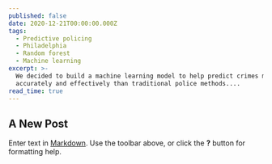 ```yaml
---
published: false
date: 2020-12-21T00:00:00.000Z
tags:
  - Predictive policing
  - Philadelphia
  - Random forest
  - Machine learning
excerpt: >-
  We decided to build a machine learning model to help predict crimes more
  accurately and effectively than traditional police methods....
read_time: true
---
```

## A New Post

Enter text in [Markdown](http://daringfireball.net/projects/markdown/). Use the toolbar above, or click the **?** button for formatting help.
